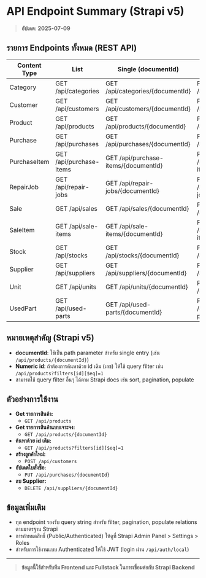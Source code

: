 # API Endpoint Summary (Strapi v5)

> **อัปเดต: 2025-07-09**

## รายการ Endpoints ทั้งหมด (REST API)

| Content Type   | List                | Single (documentId)         | Create            | Update               | Delete               |
|---------------|---------------------|-----------------------------|-------------------|----------------------|----------------------|
| Category      | GET /api/categories | GET /api/categories/{documentId} | POST /api/categories | PUT /api/categories/{documentId} | DELETE /api/categories/{documentId} |
| Customer      | GET /api/customers  | GET /api/customers/{documentId}  | POST /api/customers  | PUT /api/customers/{documentId}  | DELETE /api/customers/{documentId}  |
| Product       | GET /api/products   | GET /api/products/{documentId}   | POST /api/products   | PUT /api/products/{documentId}   | DELETE /api/products/{documentId}   |
| Purchase      | GET /api/purchases  | GET /api/purchases/{documentId}  | POST /api/purchases  | PUT /api/purchases/{documentId}  | DELETE /api/purchases/{documentId}  |
| PurchaseItem  | GET /api/purchase-items | GET /api/purchase-items/{documentId} | POST /api/purchase-items | PUT /api/purchase-items/{documentId} | DELETE /api/purchase-items/{documentId} |
| RepairJob     | GET /api/repair-jobs| GET /api/repair-jobs/{documentId}| POST /api/repair-jobs| PUT /api/repair-jobs/{documentId}| DELETE /api/repair-jobs/{documentId}|
| Sale          | GET /api/sales      | GET /api/sales/{documentId}      | POST /api/sales      | PUT /api/sales/{documentId}      | DELETE /api/sales/{documentId}      |
| SaleItem      | GET /api/sale-items | GET /api/sale-items/{documentId} | POST /api/sale-items | PUT /api/sale-items/{documentId} | DELETE /api/sale-items/{documentId} |
| Stock         | GET /api/stocks     | GET /api/stocks/{documentId}     | POST /api/stocks     | PUT /api/stocks/{documentId}     | DELETE /api/stocks/{documentId}     |
| Supplier      | GET /api/suppliers  | GET /api/suppliers/{documentId}  | POST /api/suppliers  | PUT /api/suppliers/{documentId}  | DELETE /api/suppliers/{documentId}  |
| Unit          | GET /api/units      | GET /api/units/{documentId}      | POST /api/units      | PUT /api/units/{documentId}      | DELETE /api/units/{documentId}      |
| UsedPart      | GET /api/used-parts | GET /api/used-parts/{documentId} | POST /api/used-parts | PUT /api/used-parts/{documentId} | DELETE /api/used-parts/{documentId} |


## หมายเหตุสำคัญ (Strapi v5)
- **documentId**: ใช้เป็น path parameter สำหรับ single entry (เช่น `/api/products/{documentId}`)
- **Numeric id**: ถ้าต้องการค้นหาด้วย id เดิม (เลข) ให้ใช้ query filter เช่น `/api/products?filters[id][$eq]=1`
- สามารถใช้ query filter อื่นๆ ได้ตาม Strapi docs เช่น sort, pagination, populate

## ตัวอย่างการใช้งาน
- **Get รายการสินค้า:**
  - `GET /api/products`
- **Get รายการสินค้าแบบเจาะจง:**
  - `GET /api/products/{documentId}`
- **ค้นหาด้วย id เดิม:**
  - `GET /api/products?filters[id][$eq]=1`
- **สร้างลูกค้าใหม่:**
  - `POST /api/customers`
- **อัปเดตใบสั่งซื้อ:**
  - `PUT /api/purchases/{documentId}`
- **ลบ Supplier:**
  - `DELETE /api/suppliers/{documentId}`

## ข้อมูลเพิ่มเติม
- ทุก endpoint รองรับ query string สำหรับ filter, pagination, populate relations ตามมาตรฐาน Strapi
- การกำหนดสิทธิ์ (Public/Authenticated) ให้ดูที่ Strapi Admin Panel > Settings > Roles
- สำหรับการใช้งานแบบ Authenticated ให้ใช้ JWT (login ผ่าน `/api/auth/local`)

---

> **ข้อมูลนี้ใช้สำหรับทีม Frontend และ Fullstack ในการเชื่อมต่อกับ Strapi Backend**
